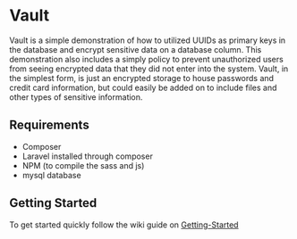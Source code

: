 # Vault

Vault is a simple demonstration of how to utilized UUIDs as primary keys in the database and encrypt sensitive data on a database column.  This demonstration also includes a simply policy to prevent unauthorized users from seeing encrypted data that they did not enter into the system.  Vault, in the simplest form, is just an encrypted storage to house passwords and credit card information, but could easily be added on to include files and other types of sensitive information. 

## Requirements
* Composer
* Laravel installed through composer
* NPM (to compile the sass and js)
* mysql database

## Getting Started
To get started quickly follow the wiki guide on [Getting-Started](https://github.com/jemoreno/vault/wiki/Getting_Started)
